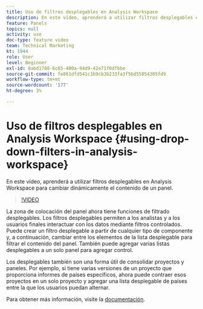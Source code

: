 ```yaml
---
title: Uso de filtros desplegables en Analysis Workspace
description: En este vídeo, aprenderá a utilizar filtros desplegables en Analysis Workspace para cambiar dinámicamente el contenido de un panel.
feature: Panels
topics: null
activity: use
doc-type: feature video
team: Technical Marketing
kt: 1944
role: User
level: Beginner
exl-id: 8abd1788-6c65-400a-94d9-42e71f0dfbbe
source-git-commit: fe861dfd541c1b9cb3b233fa3f56d55054305fd9
workflow-type: tm+mt
source-wordcount: '177'
ht-degree: 3%

---
```


# Uso de filtros desplegables en Analysis Workspace {#using-drop-down-filters-in-analysis-workspace}

En este vídeo, aprenderá a utilizar filtros desplegables en Analysis Workspace para cambiar dinámicamente el contenido de un panel.

>[!VIDEO](https://video.tv.adobe.com/v/23877/?quality=12)

La zona de colocación del panel ahora tiene funciones de filtrado desplegables. Los filtros desplegables permiten a los analistas y a los usuarios finales interactuar con los datos mediante filtros controlados. Puede crear un filtro desplegable a partir de cualquier tipo de componente y, a continuación, cambiar entre los elementos de la lista desplegable para filtrar el contenido del panel. También puede agregar varias listas desplegables a un solo panel para agregar control.

Los desplegables también son una forma útil de consolidar proyectos y paneles. Por ejemplo, si tiene varias versiones de un proyecto que proporciona informes de países específicos, ahora puede contraer esos proyectos en un solo proyecto y agregar una lista desplegable de países entre la que los usuarios puedan alternar.

Para obtener más información, visite la [documentación](https://experienceleague.adobe.com/docs/analytics/analyze/analysis-workspace/panels/panels.html?lang=en).
